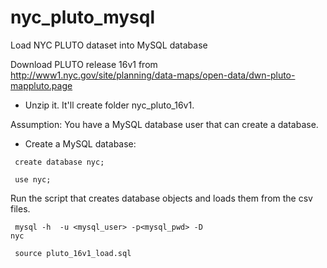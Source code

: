 # nyc_pluto_mysql
Load NYC PLUTO dataset into MySQL database

Download PLUTO release 16v1 from http://www1.nyc.gov/site/planning/data-maps/open-data/dwn-pluto-mappluto.page
- Unzip it. It'll create folder nyc_pluto_16v1.

Assumption:
You have a MySQL database user that can create a database.

- Create a MySQL database: 

<code> create database nyc; </code>

<code> use nyc; </code>


Run the script that creates database objects and loads them from the csv files.

<code> mysql -h <host> -u <mysql_user> -p<mysql_pwd> -D nyc </code>

<code> source pluto_16v1_load.sql </code>


